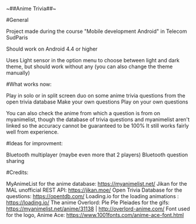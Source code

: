 ~##Anime Trivia##~

#General

Project made during the course "Mobile development Android" in Telecom SudParis

Should work on Android 4.4 or higher

Uses Light sensor in the option menu to choose between light and dark theme, but should work without
any (you can also change the theme manually)


#What works now:

Play in solo or in split screen duo on some anime trivia questions from the open trivia database
Make your own questions
Play on your own questions

You can also check the anime from which a question is from on myanimelist, though the database of
trivia questions and myanimelist aren't linked so the accuracy cannot be guaranteed to be 100%
It still works fairly well from experience.



#Ideas for improvment:

Bluetooth multiplayer (maybe even more that 2 players)
Bluetooth question sharing


#Credits:

MyAnimeList for the anime database: https://myanimelist.net/
Jikan for the MAL unofficial REST API: https://jikan.moe/
Open Trivia Database for the questions: https://opentdb.com/
Loading.io for the loading animations : https://loading.io/
The anime Overlord: Ple Ple Pleiades for the gifs: https://myanimelist.net/anime/31138 | http://overlord-anime.com/
Font used for the logo, Anime Ace: https://www.1001fonts.com/anime-ace-font.html

